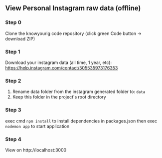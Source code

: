 ## View Personal Instagram raw data (offline)

### Step 0
Clone the knowyourig code repository (click green Code button -> download ZIP)

### Step 1
Download your instagram data (all time, 1 year, etc): https://help.instagram.com/contact/505535973176353

### Step 2
1. Rename data folder from the instagram generated folder to: ```data```
2. Keep this folder in the project's root directory

### Step 3
exec cmd ```npm install``` to install dependencies in packages.json then
exec ```nodemon app``` to start application

### Step 4
View on http://localhost:3000
